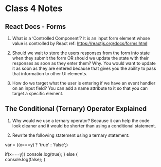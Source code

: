 # Class 4 Notes

## React Docs - Forms

1. What is a ‘Controlled Component’?
It is an input form element whose value is controlled by React
ref: https://reactjs.org/docs/forms.html

2. Should we wait to store the users responses from the form into state when they submit the form OR should we update the state with their responses as soon as they enter them? Why.
You would want to update it as soon as they are entered because that gives you the ability to pass that information to other UI elements.

3. How do we target what the user is entering if we have an event handler on an input field?
You can add a name attribute to it so that you can target a specific element.

## The Conditional (Ternary) Operator Explained

1. Why would we use a ternary operator?
Because it can help the code look cleaner and it would be shorter than using a conditional statement.

2. Rewrite the following statement using a ternary statement:

var = ((x===y) ? 'true' : 'false';)

if(x===y){
  console.log(true);
} else {  
    console.log(false);
}